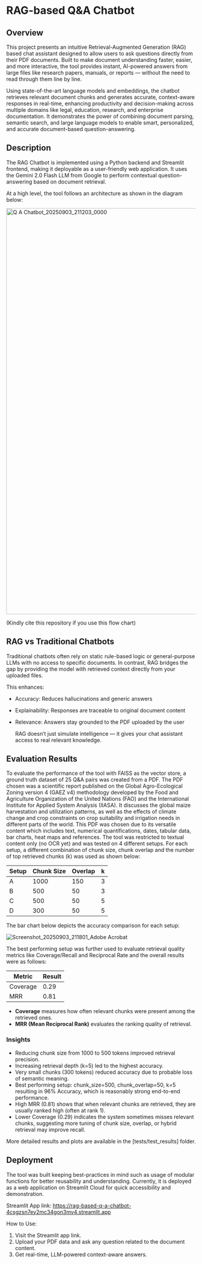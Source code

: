 # RAG-based Q&A Chatbot
## Overview
This project presents an intuitive Retrieval-Augmented Generation (RAG) based chat assistant designed to allow users to ask questions directly from their PDF documents. Built to make document understanding faster, easier, and more interactive, the tool provides instant, AI-powered answers from large files like research papers, manuals, or reports — without the need to read through them line by line.

Using state-of-the-art language models and embeddings, the chatbot retrieves relevant document chunks and generates accurate, context-aware responses in real-time, enhancing productivity and decision-making across multiple domains like legal, education, research, and enterprise documentation. It demonstrates the power of combining document parsing, semantic search, and large language models to enable smart, personalized, and accurate document-based question-answering.

## Description
The RAG Chatbot is implemented using a Python backend and Streamlit frontend, making it deployable as a user-friendly web application. It uses the Gemini 2.0 Flash LLM from Google to perform contextual question-answering based on document retrieval.

At a high level, the tool follows an architecture as shown in the diagram below:

<img width="1920" height="1080" alt="Q A Chatbot_20250903_211203_0000" src="https://github.com/user-attachments/assets/40d4990c-ecce-4ff9-ae47-bc7c3e024f55" />


(Kindly cite this repository if you use this flow chart)

## RAG vs Traditional Chatbots
Traditional chatbots often rely on static rule-based logic or general-purpose LLMs with no access to specific documents. In contrast, RAG bridges the gap by providing the model with retrieved context directly from your uploaded files.

This enhances:

- Accuracy: Reduces hallucinations and generic answers
- Explainability: Responses are traceable to original document content
- Relevance: Answers stay grounded to the PDF uploaded by the user

  RAG doesn’t just simulate intelligence — it gives your chat assistant access to real relevant knowledge.

## Evaluation Results
To evaluate the performance of the tool with FAISS as the vector store, a ground truth dataset of 25 Q&A pairs was created from a PDF.
The PDF chosen was a scientific report published on the Global Agro-Ecological Zoning version 4 (GAEZ v4) methodology developed by the Food and Agriculture Organization of the United Nations (FAO) and the International Institute for Applied System Analysis (IIASA). It discusses the global maize harvestation and utilization patterns, as well as the effects of climate change and crop constraints on crop suitability and irrigation needs in different parts of the world. This PDF was chosen due to its versatile content which includes text, numerical quantifications, dates, tabular data, bar charts, heat maps and references. The tool was restricted to textual content only (no OCR yet) and was tested on 4 different setups. For each setup, a different combination of chunk size, chunk overlap and the number of top retrieved chunks (k) was used as shown below:

| Setup | Chunk Size | Overlap | k |
| ----- | ---------- | ------- | --|
| A     | 1000       | 150     | 3 |
| B     | 500        | 50      | 3 |
| C     | 500        | 50      | 5 |
| D     | 300        | 50      | 5 |

The bar chart below depicts the accuracy comparison for each setup:

![Screenshot_20250903_211801_Adobe Acrobat](https://github.com/user-attachments/assets/09034f10-455e-434d-a620-ad9443a297c5)


  The best performing setup was further used to evaluate retrieval quality metrics like Coverage/Recall and Reciprocal Rate and the overall results were as follows:

| Metric   | Result |
| -------- | ------ |
| Coverage | 0.29   |
| MRR      | 0.81   |

- **Coverage** measures how often relevant chunks were present among the retrieved ones.
- **MRR (Mean Reciprocal Rank)** evaluates the ranking quality of retrieval.

### Insights
- Reducing chunk size from 1000 to 500 tokens improved retrieval precision.
- Increasing retrieval depth (k=5) led to the highest accuracy.
- Very small chunks (300 tokens) reduced accuracy due to probable loss of semantic meaning.
- Best performing setup: chunk_size=500, chunk_overlap=50, k=5 resulting in 96% Accuracy, which is reasonably strong end-to-end performance.
- High MRR (0.81) shows that when relevant chunks are retrieved, they are usually ranked high (often at rank 1).
- Lower Coverage (0.29) indicates the system sometimes misses relevant chunks, suggesting more tuning of chunk size, overlap, or hybrid retrieval may improve recall.

 More detailed results and plots are available in the [tests/test_results] folder.


## Deployment
The tool was built keeping best-practices in mind such as usage of modular functions for better reusability and understanding. Currently, it is deployed as a web application on Streamlit Cloud for quick accessibility and demonstration.

Streamlit App link: https://rag-based-q-a-chatbot-4csgzsn7ey2mc34gon3mv4.streamlit.app

How to Use:

1. Visit the Streamlit app link.
2. Upload your PDF data and ask any question related to the document content.
3. Get real-time, LLM-powered context-aware answers.
